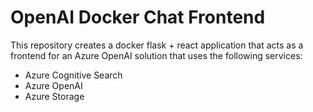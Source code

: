 # OpenAI Docker Chat Frontend
This repository creates a docker flask + react application that acts as a frontend for an Azure OpenAI solution that uses the following services:
- Azure Cognitive Search
- Azure OpenAI
- Azure Storage
